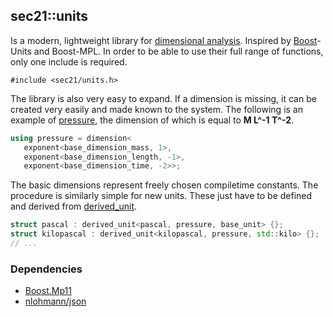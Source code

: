 ## sec21::units <span id="units"></span>

Is a modern, lightweight library for [dimensional analysis](https://en.wikipedia.org/wiki/Dimensional_analysis). 
Inspired by [Boost](https://www.boost.org)-Units and Boost-MPL. 
In order to be able to use their full range of functions, only one include is required. 
```
#include <sec21/units.h>
```

The library is also very easy to expand. If a dimension is missing, it can be created very easily and made known to the system.
The following is an example of [pressure](https://en.wikipedia.org/wiki/Pressure), the dimension of which is equal to **M L^-1 T^-2**. 
```c++
using pressure = dimension<
   exponent<base_dimension_mass, 1>, 
   exponent<base_dimension_length, -1>,
   exponent<base_dimension_time, -2>>;
```
The basic dimensions represent freely chosen compiletime constants. 
The procedure is similarly simple for new units. These just have to be defined and derived from [derived_unit](https://github.com/MichaelMiller-/sec21/blob/master/include/sec21/units/unit.h).

```c++
struct pascal : derived_unit<pascal, pressure, base_unit> {};
struct kilopascal : derived_unit<kilopascal, pressure, std::kilo> {};
// ...
```

### Dependencies
- [Boost.Mp11](https://www.boost.org/doc/libs/1_74_0/libs/mp11/doc/html/mp11.html)
- [nlohmann/json](https://github.com/nlohmann/json)